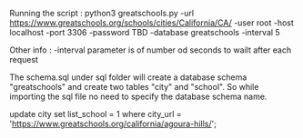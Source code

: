 Running the script :
python3 greatschools.py -url https://www.greatschools.org/schools/cities/California/CA/ -user root -host localhost -port 3306 -password TBD -database greatschools -interval 5

Other info :
-interval parameter is of number od seconds to wailt after each request

The schema.sql under sql folder will create a database schema "greatschools" and create two tables "city" and "school". So while importing the sql file no need to specify the database schema name.

update city set list_school = 1 where city_url = 'https://www.greatschools.org/california/agoura-hills/';
